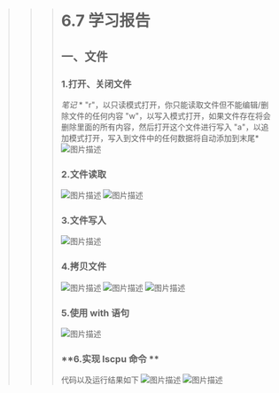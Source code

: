 >>> #  **6.7 学习报告** 
>>> ##  一、文件
>>> ### 1.打开、关闭文件
>>>  *笔记* 
>>>  *
>>>     "r"，以只读模式打开，你只能读取文件但不能编辑/删除文件的任何内容
>>>     "w"，以写入模式打开，如果文件存在将会删除里面的所有内容，然后打开这个文件进行写入
>>>     "a"，以追加模式打开，写入到文件中的任何数据将自动添加到末尾* 
>>> ![图片描述](https://dn-simplecloud.shiyanlou.com/courses/uid1080407-20190608-1559981763795)
>>>
>>> ### 2.文件读取
>>> ![图片描述](https://dn-simplecloud.shiyanlou.com/courses/uid1080407-20190608-1559982509558)
>>> ![图片描述](https://dn-simplecloud.shiyanlou.com/courses/uid1080407-20190608-1559982519535)
>>>
>>> ### 3.文件写入
>>> ![图片描述](https://dn-simplecloud.shiyanlou.com/courses/uid1080407-20190608-1559983361770)
>>>
>>> ### 4.拷贝文件
>>> ![图片描述](https://dn-simplecloud.shiyanlou.com/courses/uid1080407-20190608-1559985515299)
>>> ![图片描述](https://dn-simplecloud.shiyanlou.com/courses/uid1080407-20190608-1559984956681)
>>> ![图片描述](https://dn-simplecloud.shiyanlou.com/courses/uid1080407-20190608-1559985527131)
>>>
>>> ### 5.使用 with 语句 
>>> ![图片描述](https://dn-simplecloud.shiyanlou.com/courses/uid1080407-20190608-1559992214950)
>>>
>>> ### **6.实现 lscpu 命令 **
>>> 代码以及运行结果如下
>>> ![图片描述](https://dn-simplecloud.shiyanlou.com/courses/uid1080407-20190608-1559992984237)
>>> ![图片描述](https://dn-simplecloud.shiyanlou.com/courses/uid1080407-20190608-1559992969346)